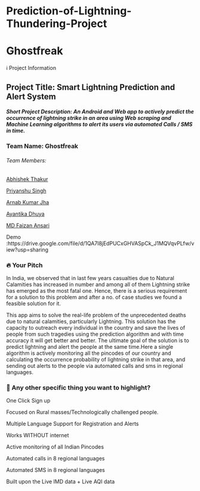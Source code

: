 # Prediction-of-Lightning-Thundering-Project

# Ghostfreak
<!-- <h4>SAP Semicolon; Hackathon 5.0</h4> -->

ℹ️ Project Information
<h2> Project Title: Smart Lightning Prediction and Alert System </h2>

<h5> Short Project Description: An Android and Web app to actively predict the occurrence of lightning strike in an area using Web scraping and Machine Learning algorithms to alert its users via automated Calls / SMS in time. </h5> 
<div>
<h3>Team Name: Ghostfreak</h3>
  <h6>Team Members:</h6>
  <p><a href="https://github.com/archana0708">Abhishek Thakur</a></p>
<p><a href="https://github.com/priyanshudhoni">Priyanshu Singh</a></p>
<p><a href="https://github.com/itz-arnav">Arnab Kumar Jha</a></p>
<p><a href="https://github.com/ayantika-111">Ayantika Dhuya</a></p>
<p><a href="https://github.com/mdfaizan1999">MD Faizan Ansari</a></p>
</div>  
<div>  
<!-- Demo Link: http://13.126.31.37:8000 -->
<!-- <p>PPT : https://drive.google.com/file/d/1TpKfB38a6ADbR1zaxpbHaD0C12uHqkYm/view?usp=sharing</p> -->
<p>Demo :https://drive.google.com/file/d/1QA7l8jEdPUCxGHVASpCk_J1MQVqvPLfw/view?usp=sharing</p>
<!-- <p>Repository Link:https://github.com/ANKITSPANDEY/dexterous_squad</p> -->
<!-- <P>Drive link: https://drive.google.com/drive/folders/1_yztwLdDDgCURO8WwpduQaQ_3DGETVgm?usp=sharing</p> -->
</div>    


<div>
<h3>🔥 Your Pitch</h3>
<p>In India, we observed that in last few years casualties due to Natural Calamities has increased in number and among all of them Lightning strike has emerged as the most fatal one. Hence, there is a serious requirement for a solution to this problem and after a no. of case studies we found a feasible solution for it.</p>
<p>This app aims to solve the real-life problem of the unprecedented deaths due to natural calamities, particularly Lightning. This solution has the capacity to outreach every individual in the country and save the lives of people from such tragedies using the prediction algorithm and with time accuracy it will get better and better. The ultimate goal of the solution is to predict lightning and alert the people at the same time.Here a single algorithm is actively monitoring all the pincodes of our country and calculating the occurrence probability of lightning strike in that area, and sending out alerts to the people via automated calls and sms in regional languages.</p>
</div>  

<div>
<h3>🔦 Any other specific thing you want to highlight?</h3>
<p>One Click Sign up</p>
<p>Focused on Rural masses/Technologically challenged people.</p>
<p>Multiple Language Support for Registration and Alerts</p>
<p>Works WITHOUT internet</p>
<p>Active monitoring of all Indian Pincodes</p>
<p>Automated calls in 8 regional languages</p>
<p>Automated SMS in 8 regional languages</p>
<p>Built upon the Live IMD data + Live AQI data</p>
</div>  

